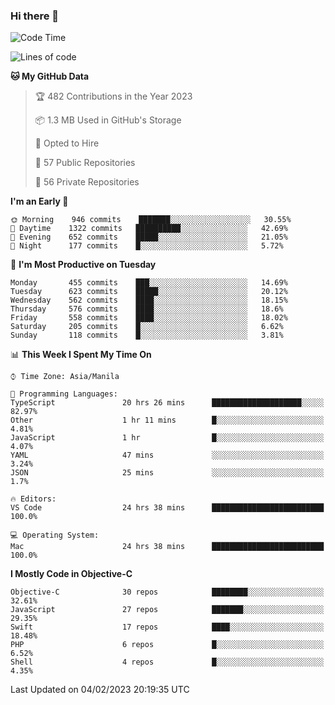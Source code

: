 ### Hi there 👋

<!--START_SECTION:waka-->
![Code Time](http://img.shields.io/badge/Code%20Time-3%2C603%20hrs%209%20mins-blue)

![Lines of code](https://img.shields.io/badge/From%20Hello%20World%20I%27ve%20Written-2%20Million%20lines%20of%20code-blue)

**🐱 My GitHub Data** 

> 🏆 482 Contributions in the Year 2023
 > 
> 📦 1.3 MB Used in GitHub's Storage 
 > 
> 💼 Opted to Hire
 > 
> 📜 57 Public Repositories 
 > 
> 🔑 56 Private Repositories  
 > 
**I'm an Early 🐤** 

```text
🌞 Morning    946 commits    ███████░░░░░░░░░░░░░░░░░░   30.55% 
🌆 Daytime    1322 commits   ██████████░░░░░░░░░░░░░░░   42.69% 
🌃 Evening    652 commits    █████░░░░░░░░░░░░░░░░░░░░   21.05% 
🌙 Night      177 commits    █░░░░░░░░░░░░░░░░░░░░░░░░   5.72%

```
📅 **I'm Most Productive on Tuesday** 

```text
Monday       455 commits    ███░░░░░░░░░░░░░░░░░░░░░░   14.69% 
Tuesday      623 commits    █████░░░░░░░░░░░░░░░░░░░░   20.12% 
Wednesday    562 commits    ████░░░░░░░░░░░░░░░░░░░░░   18.15% 
Thursday     576 commits    ████░░░░░░░░░░░░░░░░░░░░░   18.6% 
Friday       558 commits    ████░░░░░░░░░░░░░░░░░░░░░   18.02% 
Saturday     205 commits    █░░░░░░░░░░░░░░░░░░░░░░░░   6.62% 
Sunday       118 commits    █░░░░░░░░░░░░░░░░░░░░░░░░   3.81%

```


📊 **This Week I Spent My Time On** 

```text
⌚︎ Time Zone: Asia/Manila

💬 Programming Languages: 
TypeScript               20 hrs 26 mins      ████████████████████░░░░░   82.97% 
Other                    1 hr 11 mins        █░░░░░░░░░░░░░░░░░░░░░░░░   4.81% 
JavaScript               1 hr                █░░░░░░░░░░░░░░░░░░░░░░░░   4.07% 
YAML                     47 mins             ░░░░░░░░░░░░░░░░░░░░░░░░░   3.24% 
JSON                     25 mins             ░░░░░░░░░░░░░░░░░░░░░░░░░   1.7%

🔥 Editors: 
VS Code                  24 hrs 38 mins      █████████████████████████   100.0%

💻 Operating System: 
Mac                      24 hrs 38 mins      █████████████████████████   100.0%

```

**I Mostly Code in Objective-C** 

```text
Objective-C              30 repos            ████████░░░░░░░░░░░░░░░░░   32.61% 
JavaScript               27 repos            ███████░░░░░░░░░░░░░░░░░░   29.35% 
Swift                    17 repos            ████░░░░░░░░░░░░░░░░░░░░░   18.48% 
PHP                      6 repos             █░░░░░░░░░░░░░░░░░░░░░░░░   6.52% 
Shell                    4 repos             █░░░░░░░░░░░░░░░░░░░░░░░░   4.35%

```



 Last Updated on 04/02/2023 20:19:35 UTC
<!--END_SECTION:waka-->


<!--
**rad182/rad182** is a ✨ _special_ ✨ repository because its `README.md` (this file) appears on your GitHub profile.

Here are some ideas to get you started:

- 🔭 I’m currently working on ...
- 🌱 I’m currently learning ...
- 👯 I’m looking to collaborate on ...
- 🤔 I’m looking for help with ...
- 💬 Ask me about ...
- 📫 How to reach me: ...
- 😄 Pronouns: ...
- ⚡ Fun fact: ...
-->
